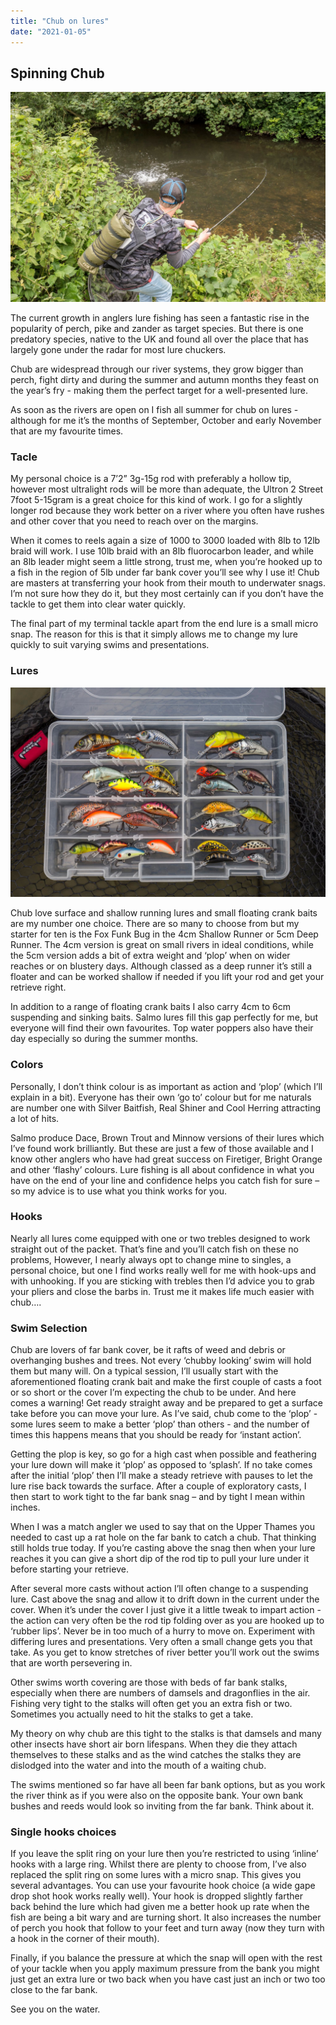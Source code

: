 ```yaml
---
title: "Chub on lures"
date: "2021-01-05"
---
```



## Spinning Chub 


![Fisherman](./chub1.jpg)

The current growth in anglers lure fishing has seen a fantastic rise in the popularity of perch, pike and zander as target species. But there is one predatory species, native to the UK and found all over the place that has largely gone under the radar for most lure chuckers.

Chub are widespread through our river systems, they grow bigger than perch, fight dirty and during the summer and autumn months they feast on the year’s fry - making them the perfect target for a well-presented lure.

As soon as the rivers are open on I fish all summer for chub on lures - although for me it’s the months of September, October and early November that are my favourite times.

### Tacle


My personal choice is a 7’2” 3g-15g rod with preferably a hollow tip, however most ultralight rods will be more than adequate, the Ultron 2 Street 7foot 5-15gram is a great choice for this kind of work. I go for a slightly longer rod because they work better on a river where you often have rushes and other cover that you need to reach over on the margins.

When it comes to reels again a size of 1000 to 3000 loaded with 8lb to 12lb braid will work. I use 10lb braid with an 8lb fluorocarbon leader, and while an 8lb leader might seem a little strong, trust me, when you’re hooked up to a fish in the region of 5lb under far bank cover you’ll see why I use it! Chub are masters at transferring your hook from their mouth to underwater snags. I’m not sure how they do it, but they most certainly can if you don’t have the tackle to get them into clear water quickly.

The final part of my terminal tackle apart from the end lure is a small micro snap. The reason for this is that it simply allows me to change my lure quickly to suit varying swims and presentations.


### Lures

![Lures](./chub3.jpg)

Chub love surface and shallow running lures and small floating crank baits are my number one choice. There are so many to choose from but my starter for ten is the Fox Funk Bug in the 4cm Shallow Runner or 5cm Deep Runner. The 4cm version is great on small rivers in ideal conditions, while the 5cm version adds a bit of extra weight and ‘plop’ when on wider reaches or on blustery days. Although classed as a deep runner it’s still a floater and can be worked shallow if needed if you lift your rod and get your retrieve right.

In addition to a range of floating crank baits I also carry 4cm to 6cm suspending and sinking baits. Salmo lures fill this gap perfectly for me, but everyone will find their own favourites. Top water poppers also have their day especially so during the summer months.


### Colors

Personally, I don’t think colour is as important as action and ‘plop’ (which I’ll explain in a bit). Everyone has their own ‘go to’ colour but for me naturals are number one with Silver Baitfish, Real Shiner and Cool Herring attracting a lot of hits.

Salmo produce Dace, Brown Trout and Minnow versions of their lures which I’ve found work brilliantly. But these are just a few of those available and I know other anglers who have had great success on Firetiger, Bright Orange and other ‘flashy’ colours. Lure fishing is all about confidence in what you have on the end of your line and confidence helps you catch fish for sure – so my advice is to use what you think works for you.


### Hooks


Nearly all lures come equipped with one or two trebles designed to work straight out of the packet. That’s fine and you’ll catch fish on these no problems, However, I nearly always opt to change mine to singles, a personal choice, but one I find works really well for me with hook-ups and with unhooking. If you are sticking with trebles then I’d advice you to grab your pliers and close the barbs in. Trust me it makes life much easier with chub….

### Swim Selection

Chub are lovers of far bank cover, be it rafts of weed and debris or overhanging bushes and trees. Not every ‘chubby looking’ swim will hold them but many will. On a typical session, I’ll usually start with the aforementioned floating crank bait and make the first couple of casts a foot or so short or the cover I’m expecting the chub to be under. And here comes a warning! Get ready straight away and be prepared to get a surface take before you can move your lure. As I’ve said, chub come to the ‘plop’ - some lures seem to make a better ‘plop’ than others - and the number of times this happens means that you should be ready for ‘instant action’.

Getting the plop is key, so go for a high cast when possible and feathering your lure down will make it ‘plop’ as opposed to ‘splash’.  If no take comes after the initial ‘plop’ then I’ll make a steady retrieve with pauses to let the lure rise back towards the surface. After a couple of exploratory casts, I then start to work tight to the far bank snag – and by tight I mean within inches.

When I was a match angler we used to say that on the Upper Thames you needed to cast up a rat hole on the far bank to catch a chub. That thinking still holds true today. If you’re casting above the snag then when your lure reaches it you can give a short dip of the rod tip to pull your lure under it before starting your retrieve.

 After several more casts without action I’ll often change to a suspending lure. Cast above the snag and allow it to drift down in the current under the cover. When it’s under the cover I just give it a little tweak to impart action - the action can very often be the rod tip folding over as you are hooked up to ‘rubber lips’. Never be in too much of a hurry to move on. Experiment with differing lures and presentations. Very often a small change gets you that take. As you get to know stretches of river better you’ll work out the swims that are worth persevering in.

Other swims worth covering are those with beds of far bank stalks, especially when there are numbers of damsels and dragonflies in the air. Fishing very tight to the stalks will often get you an extra fish or two. Sometimes you actually need to hit the stalks to get a take.

My theory on why chub are this tight to the stalks is that damsels and many other insects have short air born lifespans. When they die they attach themselves to these stalks and as the wind catches the stalks they are dislodged into the water and into the mouth of a waiting chub.

The swims mentioned so far have all been far bank options, but as you work the river think as if you were also on the opposite bank. Your own bank bushes and reeds would look so inviting from the far bank. Think about it.


### Single hooks choices

If you leave the split ring on your lure then you’re restricted to using ‘inline’ hooks with a large ring. Whilst there are plenty to choose from, I’ve also replaced the split ring on some lures with a micro snap. This gives you several advantages. You can use your favourite hook choice (a wide gape drop shot hook works really well). Your hook is dropped slightly farther back behind the lure which had given me a better hook up rate when the fish are being a bit wary and are turning short. It also increases the number of perch you hook that follow to your feet and turn away (now they turn with a hook in the corner of their mouth).

Finally, if you balance the pressure at which the snap will open with the rest of your tackle when you apply maximum pressure from the bank you might just get an extra lure or two back when you have cast just an inch or two too close to the far bank.

See you on the water.
